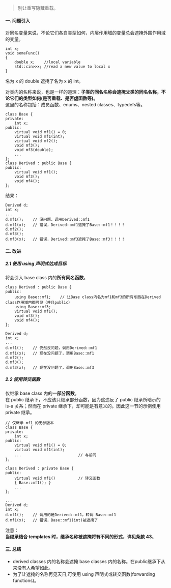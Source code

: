 > 别让重写隐藏重载。

#### 一. 问题引入
对同名变量来说，不论它们各自类型如何，内层作用域的变量总会遮掩外围作用域的变量。  

	int x; 
	void someFunc()
	{
	    double x;    //local variable
	    std::cin>>x; //read a new value to local x
	}

名为 x 的 double 遮掩了名为 x 的 int。

对类内的名称来说，也是一样的道理：**子类的同名名称会遮掩父类的同名名称，不论它们的类型如何(是否重载、是否虚函数等)。**  
这里的名称包括：成员函数、enums、nested classes、typedefs等。

	class Base { 
	private: 
	    int x; 
	public: 
	    virtual void mf1() = 0; 
	    virtual void mf1(int); 
	    virtual void mf2(); 
	    void mf3(); 
	    void mf3(double);
		...
	}; 
	class Derived : public Base { 
	public: 
	    virtual void mf1(); 
	    void mf3(); 
	    void mf4(); 
	};

结果：  

	Derived d; 
	int x;
	...
	d.mf1(); 	// 没问题，调用Derived::mf1
	d.mf1(x);	// 错误，Derived::mf1遮掩了Base::mf1！！！！
	d.mf2(); 
	d.mf3(); 
	d.mf3(x);	// 错误，Derived::mf3遮掩了Base::mf3！！！！

#### 二. 改进
##### 2.1 使用 using 声明式达成目标
将会引入 base class 内的**所有同名函数**。

	class Derived : public Base { 
	public:
	    using Base::mf1;    // 让Base class内名为mf1和mf3的所有东西在Derived class作用域内都可见（并且public） 
	    using Base::mf3;
	    virtual void mf1(); 
	    void mf3(); 
	    void mf4(); 
	};
	
	Derived d; 
	int x;
	...
	d.mf1(); 	// 仍然没问题，调用Derived::mf1
	d.mf1(x);	// 现在没问题了，调用Base::mf1 
	d.mf2(); 
	d.mf3(); 
	d.mf3(x);	// 现在没问题了，调用Base::mf3

##### 2.2 使用转交函数
仅继承 base class 内的**一部分函数**。  
在 public 继承下，不应该只继承部分函数，因为这违反了 public 继承所暗示的 is-a 关系；然而在 private 继承下，却可能是有意义的。因此这一节的示例使用 private 继承。  

	// 仅继承 mf1 的无参版本
	class Base { 
	private: 
	    int x; 
	public: 
	    virtual void mf1() = 0; 
	    virtual void mf1(int); 
	    ...							// 与前同
	};
	
	class Derived : private Base { 
	public: 
	    virtual void mf1()			// 转交函数 
	    { Base::mf1(); }
		...
	};
	
	...
	Derived d; 
	int x; 
	d.mf1();	// 调用的是Derived::mf1，转调 Base::mf1
	d.mf1(x);	// 错误，Base::mf1(int)被遮掩了

注意：  
**当继承结合 templates 时，继承名称被遮掩将有不同的形式，详见条款 43**。

#### 三. 总结
- derived classes 内的名称会遮掩 base classes 内的名称。在public继承下从来没有人希望如此。
- 为了让遮掩的名称再见天日,可使用 using 声明式或转交函数(forwarding functions)。